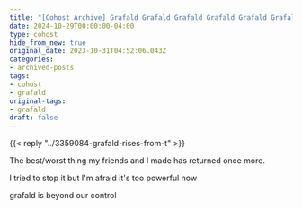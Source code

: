 ```yaml
---
title: "[Cohost Archive] Grafald Grafald Grafald Grafald Grafald Grafald Grafald Grafald Grafald Grafald Grafald Grafald Grafald Grafald Grafald Grafald"
date: 2024-10-29T00:00:00-04:00
type: cohost
hide_from_new: true
original_date: 2023-10-31T04:52:06.043Z
categories:
- archived-posts
tags:
- cohost
- grafald
original-tags:
- grafald
draft: false
---
```


{{< reply "../3359084-grafald-rises-from-t" >}}

The best/worst thing my friends and I made has returned once more.

I tried to stop it but I'm afraid it's too powerful now

grafald is beyond our control